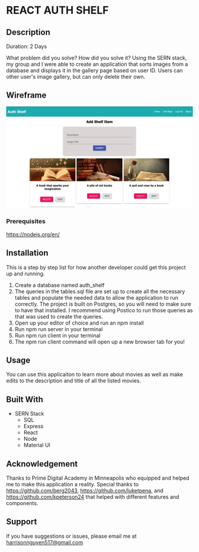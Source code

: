 # REACT AUTH SHELF

## Description

Duration: 2 Days

What problem did you solve? How did you solve it?
Using the SERN stack, my group and I were able to create an application that sorts images from a database and displays it in the gallery page based on user ID. Users can other user's image gallery, but can only delete their own.

<!-- To see the fully functional site, please visit: DEPLOYED VERSION OF APP -->

## Wireframe

![Screenshot 1](wireframes/image1.png)

### Prerequisites

https://nodejs.org/en/

## Installation
This is a step by step list for how another developer could get this project up and running.

1. Create a database named auth_shelf
2. The queries in the tables.sql file are set up to create all the necessary tables and populate the needed data to allow the application to run correctly. The project is built on Postgres, so you will need to make sure to have that installed. I recommend using Postico to run those queries as that was used to create the queries.
3. Open up your editor of choice and run an npm install
4. Run npm run server in your terminal
5. Run npm run client in your terminal
6. The npm run client command will open up a new browser tab for you!

## Usage
You can use this applicaiton to learn more about movies as well as make edits to the description and title of all the listed movies. 

## Built With
* SERN Stack
    * SQL
    * Express
    * React
    * Node
    * Material UI

## Acknowledgement
Thanks to Prime Digital Academy in Minneapolis who equipped and helped me to make this application a reality. Special thanks to https://github.com/berg2043, https://github.com/luketpena, and https://github.com/kpeterson24 that helped with different features and components.

## Support
If you have suggestions or issues, please email me at harrisonnguyen517@gmail.com
